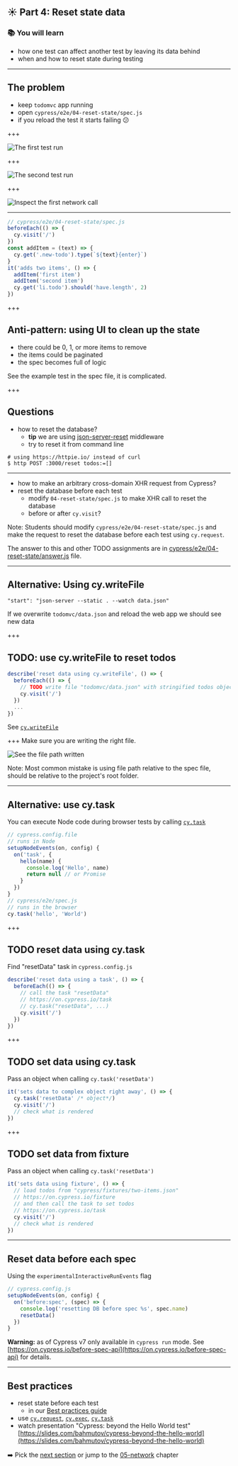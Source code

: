 ## ☀️ Part 4: Reset state data

### 📚 You will learn

- how one test can affect another test by leaving its data behind
- when and how to reset state during testing

---

## The problem

- keep `todomvc` app running
- open `cypress/e2e/04-reset-state/spec.js`
- if you reload the test it starts failing 😕

+++

![The first test run](./img/passing-test.png)

+++

![The second test run](./img/failing-test.png)

+++

![Inspect the first network call](./img/inspect-first-get-todos.png)

---

```javascript
// cypress/e2e/04-reset-state/spec.js
beforeEach(() => {
  cy.visit('/')
})
const addItem = (text) => {
  cy.get('.new-todo').type(`${text}{enter}`)
}
it('adds two items', () => {
  addItem('first item')
  addItem('second item')
  cy.get('li.todo').should('have.length', 2)
})
```

+++

## Anti-pattern: using UI to clean up the state

- there could be 0, 1, or more items to remove
- the items could be paginated
- the spec becomes full of logic

See the example test in the spec file, it is complicated.

+++

## Questions

- how to reset the database?
  - **tip** we are using [json-server-reset](https://github.com/bahmutov/json-server-reset#readme) middleware
  - try to reset it from command line

```shell
# using https://httpie.io/ instead of curl
$ http POST :3000/reset todos:=[]
```

---

- how to make an arbitrary cross-domain XHR request from Cypress?
- reset the database before each test
  - modify `04-reset-state/spec.js` to make XHR call to reset the database
  - before or after `cy.visit`?

Note:
Students should modify `cypress/e2e/04-reset-state/spec.js` and make the request to reset the database before each test using `cy.request`.

The answer to this and other TODO assignments are in [cypress/e2e/04-reset-state/answer.js](/cypress/e2e/04-reset-state/answer.js) file.

---

## Alternative: Using cy.writeFile

```
"start": "json-server --static . --watch data.json"
```

If we overwrite `todomvc/data.json` and reload the web app we should see new data

+++

## TODO: use cy.writeFile to reset todos

```js
describe('reset data using cy.writeFile', () => {
  beforeEach(() => {
    // TODO write file "todomvc/data.json" with stringified todos object
    cy.visit('/')
  })
  ...
})
```

See [`cy.writeFile`](https://on.cypress.io/writefile)

+++
Make sure you are writing the right file.

![See the file path written](./img/write-file-path.png)

Note:
Most common mistake is using file path relative to the spec file, should be relative to the project's root folder.

---

## Alternative: use cy.task

You can execute Node code during browser tests by calling [`cy.task`](https://on.cypress.io/task)

```js
// cypress.config.file
// runs in Node
setupNodeEvents(on, config) {
  on('task', {
    hello(name) {
      console.log('Hello', name)
      return null // or Promise
    }
  })
}
// cypress/e2e/spec.js
// runs in the browser
cy.task('hello', 'World')
```

+++

## TODO reset data using cy.task

Find "resetData" task in `cypress.config.js`

```js
describe('reset data using a task', () => {
  beforeEach(() => {
    // call the task "resetData"
    // https://on.cypress.io/task
    // cy.task("resetData", ...)
    cy.visit('/')
  })
})
```

+++

## TODO set data using cy.task

Pass an object when calling `cy.task('resetData')`

```js
it('sets data to complex object right away', () => {
  cy.task('resetData' /* object*/)
  cy.visit('/')
  // check what is rendered
})
```

+++

## TODO set data from fixture

Pass an object when calling `cy.task('resetData')`

```js
it('sets data using fixture', () => {
  // load todos from "cypress/fixtures/two-items.json"
  // https://on.cypress.io/fixture
  // and then call the task to set todos
  // https://on.cypress.io/task
  cy.visit('/')
  // check what is rendered
})
```

---

## Reset data before each spec

Using the `experimentalInteractiveRunEvents` flag

```js
// cypress.config.js
setupNodeEvents(on, config) {
  on('before:spec', (spec) => {
    console.log('resetting DB before spec %s', spec.name)
    resetData()
  })
}
```

**Warning:** as of Cypress v7 only available in `cypress run` mode. See [https://on.cypress.io/before-spec-api](https://on.cypress.io/before-spec-api) for details.

---

## Best practices

- reset state before each test
  - in our [Best practices guide](https://on.cypress.io/best-practices)
- use [`cy.request`](https://on.cypress.io/request), [`cy.exec`](https://on.cypress.io/exec), [`cy.task`](https://on.cypress.io/task)
- watch presentation "Cypress: beyond the Hello World test" [https://slides.com/bahmutov/cypress-beyond-the-hello-world](https://slides.com/bahmutov/cypress-beyond-the-hello-world)

➡️ Pick the [next section](https://github.com/bahmutov/cypress-workshop-basics#contents) or jump to the [05-network](?p=05-network) chapter
